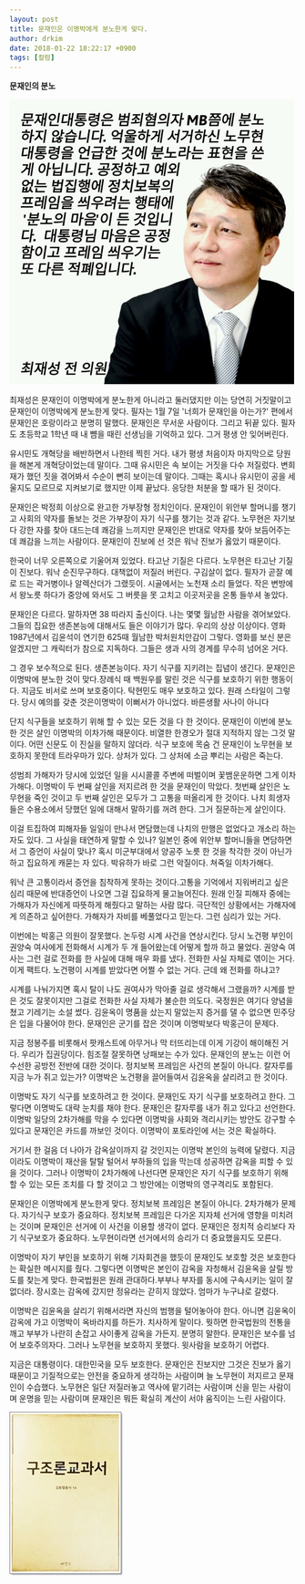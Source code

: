 ```yaml
---
layout: post
title: 문재인은 이명박에게 분노한게 맞다.
author: drkim
date: 2018-01-22 18:22:17 +0900
tags: [컬럼]
---
```

**문재인의 분노**

  



![](/files/attach/images/199/931/933/27021527_1758952374179148_2862924352158036034_o.jpg)   


  


  


최재성은 문재인이 이명박에게 분노한게 아니라고 둘러댔지만 이는 당연히 거짓말이고 문재인이 이명박에게 분노한게 맞다. 필자는 1월 7일 '너희가 문재인을 아는가?' 편에서 문재인은 호랑이라고 분명히 말했다. 문재인은 무서운 사람이다. 그리고 뒤끝 있다. 필자도 초등학교 1학년 때 내 뺨을 때린 선생님을 기억하고 있다. 그거 평생 안 잊어버린다. 

  


유시민도 개혁당을 배반하면서 나한테 찍힌 거다. 내가 평생 처음이자 마지막으로 당원을 해본게 개혁당이었는데 말이다. 그때 유시민은 속 보이는 거짓을 다수 저질렀다. 변희재가 했던 짓을 겪어봐서 수순이 뻔히 보이는데 말이다. 그때는 혹시나 유시민이 공을 세울지도 모르므로 지켜보기로 했지만 이제 끝났다. 응당한 처분을 할 때가 된 것이다.

  


문재인은 박정희 이상으로 완고한 가부장형 정치인이다. 문재인이 위안부 할머니를 챙기고 사회의 약자를 돌보는 것은 가부장이 자기 식구를 챙기는 것과 같다. 노무현은 자기보다 강한 자를 찾아 대드는데 쾌감을 느끼지만 문재인은 반대로 약자를 찾아 보듬어주는데 쾌감을 느끼는 사람이다. 문재인이 진보에 선 것은 워낙 진보가 옳았기 때문이다. 

  


한국이 너무 오른쪽으로 기울어져 있었다. 타고난 기질은 다르다. 노무현은 타고난 기질이 진보다. 워낙 순진무구하다. 대책없이 저질러 버린다. 구김살이 없다. 필자가 곧잘 예로 드는 곽거병이나 알렉산더가 그랬듯이. 시골에서는 노천재 소리 들었다. 작은 변방에서 왕노릇 하다가 중앙에 와서도 그 버릇을 못 고치고 이곳저곳을 온통 들쑤셔 놓았다.

  


문재인은 다르다. 말하자면 38 따라지 출신이다. 나는 몇몇 월남한 사람을 겪어보았다.그들의 집요한 생존본능에 대해서도 들은 이야기가 많다. 우리의 상상 이상이다. 영화 1987년에서 김윤석이 연기한 625때 월남한 박처원치안감이 그렇다. 영화를 보신 분은 알겠지만 그 캐릭터가 참으로 지독하다. 그들은 생과 사의 경계를 무수히 넘어온 거다.

  


그 경우 보수적으로 된다. 생존본능이다. 자기 식구를 지키려는 집념이 생긴다. 문재인은 이명박에 분노한 것이 맞다.장례식 때 백원우를 말린 것은 식구를 보호하기 위한 행동이다. 지금도 비서로 쓰며 보호중이다. 탁현민도 매우 보호하고 있다. 원래 스타일이 그렇다. 당시 예의를 갖춘 것은이명박이 이뻐서가 아니었다. 바른생활 사나이 아니다

  


단지 식구들을 보호하기 위해 할 수 있는 모든 것을 다 한 것이다. 문재인이 이번에 분노한 것은 살인 이명박의 이차가해 때문이다. 비열한 한경오가 절대 지적하지 않는 그것 말이다. 어떤 신문도 이 진실을 말하지 않더라. 식구 보호에 목숨 건 문재인이 노무현을 보호하지 못한데 트라우마가 있다. 상처가 있다. 그 상처에 소금 뿌리는 사람은 죽는다.

  


성범죄 가해자가 당시에 있었던 일을 시시콜콜 주변에 떠벌이며 꽃뱀운운하면 그게 이차가해다. 이명박이 두 번째 살인을 저지르려 한 것을 문재인이 막았다. 첫번째 살인은 노무현을 죽인 것이고 두 번째 살인은 모두가 그 고통을 떠올리게 한 것이다. 나치 희생자들은 수용소에서 당했던 일에 대해서 말하기를 꺼려 한다. 그거 질문하는게 살인이다. 

  


이걸 트집하여 피해자들 일일이 만나서 면담했는데 나치의 만행은 없었다고 개소리 하는 자도 있다. 그 사실을 태연하게 말할 수 있나? 일본인 중에 위안부 할머니들을 면담하면서 그 증언이 사실이 맞나? 혹시 미군부대에서 양공주 노릇 한 것을 착각한 것이 아닌가 하고 집요하게 캐묻는 자 있다. 박유하가 바로 그런 악질이다. 쳐죽일 이차가해다.

  


워낙 큰 고통이라서 증언을 침착하게 못하는 것이다.고통을 기억에서 지워버리고 싶은 심리 때문에 반대증언이 나오면 그걸 집요하게 물고늘어진다. 원래 인질 피해자 중에는 가해자가 자신에게 따뜻하게 해줬다고 말하는 사람 많다. 극단적인 상황에서는 가해자에게 의존하고 싶어한다. 가해자가 자비를 베풀었다고 믿는다. 그런 심리가 있는 거다.

  


이번에는 박홍근 의원이 잘못했다. 논두렁 시계 사건을 연상시킨다. 당시 노건평 부인이 권양숙 여사에게 전화해서 시계가 두 개 들어왔는데 어떻게 할까 하고 물었다. 권양숙 여사는 그런 걸로 전화를 한 사실에 대해 매우 화를 냈다. 전화한 사실 자체로 엮이는 거다. 이게 팩트다. 노건평이 시계를 받았다면 어쩔 수 없는 거다. 근데 왜 전화를 하냐고?

  


시계를 나눠가지면 혹시 탈이 나도 권여사가 막아줄 걸로 생각해서 그랬을까? 시계를 받은 것도 잘못이지만 그걸로 전화한 사실 자체가 불순한 의도다. 국정원은 여기다 양념을 쳤고 기레기는 소설 썼다. 김윤옥이 명품을 샀는지 말았는지 증거를 댈 수 없으면 민주당은 입을 다물어야 한다. 문재인은 군기를 잡은 것이며 이명박보다 박홍근이 문제다. 

  


지금 정봉주를 비롯해서 팟캐스트에 아무거나 막 터뜨리는데 이게 기강이 해이해진 거다. 우리가 집권당이다. 힘조절 잘못하면 낭패보는 수가 있다. 문재인의 분노는 이런 어수선한 공방전 전반에 대한 것이다. 정치보복 프레임은 사건의 본질이 아니다. 칼자루를 지금 누가 쥐고 있는가? 이명박은 노건평을 끌어들여서 김윤옥을 살리려고 한 것이다. 

  


이명박도 자기 식구를 보호하려고 한 것이다. 문재인도 자기 식구를 보호하려고 한다. 그렇다면 이명박도 대략 눈치를 채야 한다. 문재인은 칼자루를 내가 쥐고 있다고 선언한다. 이명박 일당의 2차가해를 막을 수 있다면 이명박을 사회와 격리시키는 방안도 강구할 수 있다고 문재인은 카드를 까보인 것이다. 이명박이 포토라인에 서는 것은 확실하다. 

  


거기서 한 걸음 더 나아가 감옥살이까지 갈 것인지는 이명박 본인의 능력에 달렸다. 지금이라도 이명박이 재산을 탈탈 털어서 부하들의 입을 막는데 성공하면 감옥을 피할 수 있을 것이다. 그러나 이명박이 2차가해에 나선다면 문재인은 자기 식구를 보호하기 위해 할 수 있는 모든 조치를 다 할 것이고 그 방안에는 이명박의 영구격리도 포함된다. 

  


문재인은 이명박에게 분노한게 맞다. 정치보복 프레임은 본질이 아니다. 2차가해가 문제다. 자기식구 보호가 중요하다. 정치보복 프레임은 다가온 지자체 선거에 영향을 미치려는 것이며 문재인은 선거에 이 사건을 이용할 생각이 없다. 문재인은 정치적 승리보다 자기 식구보호가 중요하다. 노무현이라면 선거에서의 승리가 더 중요했을지도 모른다.

  


이명박이 자기 부인을 보호하기 위해 기자회견을 했듯이 문재인도 보호할 것은 보호한다는 확실한 메시지를 줬다. 그렇다면 이명박은 본인이 감옥을 자청해서 김윤옥을 살릴 방도를 찾는게 맞다. 한국법원은 원래 관대하다.부부나 부자를 동시에 구속시키는 일이 잘 없더라. 장시호는 감옥에 갔지만 정유라는 갇히지 않았다. 엄마가 누구냐로 갈렸다.

  


이명박은 김윤옥을 살리기 위해서라면 자신의 범행을 털어놓아야 한다. 아니면 김윤옥이 감옥에 가고 이명박이 옥바라지를 하든가. 치사하게 말이다. 뭣하면 한국법원의 전통을 깨고 부부가 나란히 손잡고 사이좋게 감옥을 가든지. 분명히 말한다. 문재인은 보수를 넘어 보호주의자다. 그러나 노무현을 보호하지 못했다. 윗사람을 보호하기 어렵다.

  


지금은 대통령이다. 대한민국을 모두 보호한다. 문재인은 진보지만 그것은 진보가 옳기 때문이고 기질적으로는 안전을 중요하게 생각하는 사람이며 늘 노무현이 저지르고 문재인이 수습했다. 노무현은 일단 저질러놓고 역사에 맡기려는 사람이며 신을 믿는 사람이며 운명을 믿는 사람이며 문재인은 뭐든 확실히 계산이 서야 움직이는 느린 사람이다.

  


![](/files/attach/images/198/162/923/0.jpg)